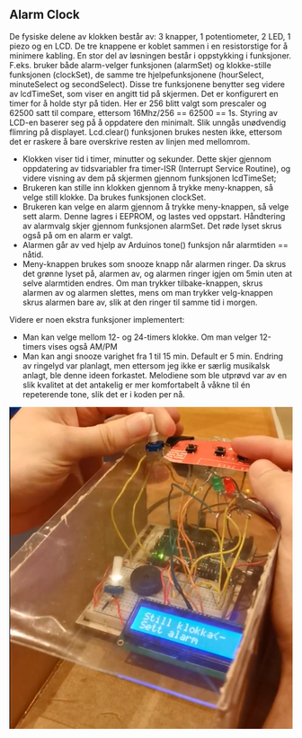 ## Alarm Clock

De fysiske delene av klokken består av: 3 knapper, 1 potentiometer, 2 LED, 1 piezo og en LCD. De tre knappene er koblet sammen i en resistorstige for å minimere kabling. 
En stor del av løsningen består i oppstykking i funksjoner. F.eks. bruker både alarm-velger funksjonen (alarmSet) og klokke-stille funksjonen (clockSet), de samme tre hjelpefunksjonene (hourSelect, minuteSelect og secondSelect). Disse tre funksjonene benytter seg videre av lcdTimeSet, som viser en angitt tid på skjermen.
Det er konfigurert en timer for å holde styr på tiden. Her er 256 blitt valgt som prescaler og 62500 satt til compare, ettersom 16Mhz/256 == 62500 == 1s.
Styring av LCD-en baserer seg på å oppdatere den minimalt. Slik unngås unødvendig flimring på displayet. Lcd.clear() funksjonen brukes nesten ikke, ettersom det er raskere å bare overskrive resten av linjen med mellomrom.

 - Klokken viser tid i timer, minutter og sekunder. Dette skjer gjennom oppdatering av tidsvariabler fra timer-ISR (Interrupt Service Routine), og videre visning av dem på skjermen gjennom funksjonen lcdTimeSet;
 - Brukeren kan stille inn klokken gjennom å trykke meny-knappen, så velge still klokke. Da brukes funksjonen clockSet.
 - Brukeren kan velge en alarm gjennom å trykke meny-knappen, så velge sett alarm. Denne lagres i EEPROM, og lastes ved oppstart. Håndtering av alarmvalg skjer gjennom funksjonen alarmSet. Det røde lyset skrus også på om en alarm er valgt.
 - Alarmen går av ved hjelp av Arduinos tone() funksjon når alarmtiden == nåtid.
 - Meny-knappen brukes som snooze knapp når alarmen ringer. Da skrus det grønne lyset på, alarmen av, og alarmen ringer igjen om 5min uten at selve alarmtiden endres. Om man trykker tilbake-knappen, skrus alarmen av og alarmen slettes, mens om man trykker velg-knappen skrus alarmen bare av, slik at den ringer til samme tid i morgen.

Videre er noen ekstra funksjoner implementert:
 - Man kan velge mellom 12- og 24-timers klokke. Om man velger 12-timers vises også AM/PM
 - Man kan angi snooze varighet fra 1 til 15 min. Default er 5 min.
Endring av ringelyd var planlagt, men ettersom jeg ikke er særlig musikalsk anlagt, ble denne ideen forkastet. Melodiene som ble utprøvd var av en slik kvalitet at det antakelig er mer komfortabelt å våkne til én repeterende tone, slik det er i koden per nå.

![klokken](https://raw.githubusercontent.com/Kaexel/alarm_clock/main/images/alarm_menu.png)